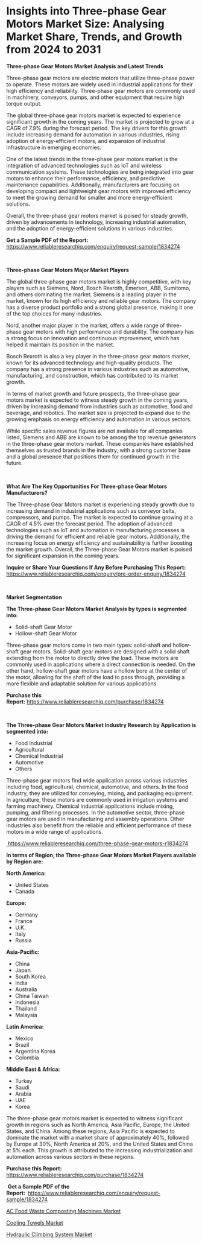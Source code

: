 <p><h1>Insights into Three-phase Gear Motors Market Size: Analysing Market Share, Trends, and Growth from 2024 to 2031</h1></p><p><strong>Three-phase Gear Motors Market Analysis and Latest Trends</strong></p>
<p><p>Three-phase gear motors are electric motors that utilize three-phase power to operate. These motors are widely used in industrial applications for their high efficiency and reliability. Three-phase gear motors are commonly used in machinery, conveyors, pumps, and other equipment that require high torque output.</p><p>The global three-phase gear motors market is expected to experience significant growth in the coming years. The market is projected to grow at a CAGR of 7.9% during the forecast period. The key drivers for this growth include increasing demand for automation in various industries, rising adoption of energy-efficient motors, and expansion of industrial infrastructure in emerging economies.</p><p>One of the latest trends in the three-phase gear motors market is the integration of advanced technologies such as IoT and wireless communication systems. These technologies are being integrated into gear motors to enhance their performance, efficiency, and predictive maintenance capabilities. Additionally, manufacturers are focusing on developing compact and lightweight gear motors with improved efficiency to meet the growing demand for smaller and more energy-efficient solutions.</p><p>Overall, the three-phase gear motors market is poised for steady growth, driven by advancements in technology, increasing industrial automation, and the adoption of energy-efficient solutions in various industries.</p></p>
<p><strong>Get a Sample PDF of the Report:&nbsp;</strong> <a href="https://www.reliableresearchiq.com/enquiry/request-sample/1834274">https://www.reliableresearchiq.com/enquiry/request-sample/1834274</a></p>
<p>&nbsp;</p>
<p><strong>Three-phase Gear Motors Major Market Players</strong></p>
<p><p>The global three-phase gear motors market is highly competitive, with key players such as Siemens, Nord, Bosch Rexroth, Emerson, ABB, Sumitomo, and others dominating the market. Siemens is a leading player in the market, known for its high efficiency and reliable gear motors. The company has a diverse product portfolio and a strong global presence, making it one of the top choices for many industries.</p><p>Nord, another major player in the market, offers a wide range of three-phase gear motors with high performance and durability. The company has a strong focus on innovation and continuous improvement, which has helped it maintain its position in the market.</p><p>Bosch Rexroth is also a key player in the three-phase gear motors market, known for its advanced technology and high-quality products. The company has a strong presence in various industries such as automotive, manufacturing, and construction, which has contributed to its market growth.</p><p>In terms of market growth and future prospects, the three-phase gear motors market is expected to witness steady growth in the coming years, driven by increasing demand from industries such as automotive, food and beverage, and robotics. The market size is projected to expand due to the growing emphasis on energy efficiency and automation in various sectors.</p><p>While specific sales revenue figures are not available for all companies listed, Siemens and ABB are known to be among the top revenue generators in the three-phase gear motors market. These companies have established themselves as trusted brands in the industry, with a strong customer base and a global presence that positions them for continued growth in the future.</p></p>
<p>&nbsp;</p>
<p><strong>What Are The Key Opportunities For Three-phase Gear Motors Manufacturers?</strong></p>
<p><p>The Three-phase Gear Motors market is experiencing steady growth due to increasing demand in industrial applications such as conveyor belts, compressors, and pumps. The market is expected to continue growing at a CAGR of 4.5% over the forecast period. The adoption of advanced technologies such as IoT and automation in manufacturing processes is driving the demand for efficient and reliable gear motors. Additionally, the increasing focus on energy efficiency and sustainability is further boosting the market growth. Overall, the Three-phase Gear Motors market is poised for significant expansion in the coming years.</p></p>
<p><strong>Inquire or Share Your Questions If Any Before Purchasing This Report:</strong> <a href="https://www.reliableresearchiq.com/enquiry/pre-order-enquiry/1834274">https://www.reliableresearchiq.com/enquiry/pre-order-enquiry/1834274</a></p>
<p>&nbsp;</p>
<p><strong>Market Segmentation</strong></p>
<p><strong>The Three-phase Gear Motors Market Analysis by types is segmented into:</strong></p>
<p><ul><li>Solid-shaft Gear Motor</li><li>Hollow-shaft Gear Motor</li></ul></p>
<p><p>Three-phase gear motors come in two main types: solid-shaft and hollow-shaft gear motors. Solid-shaft gear motors are designed with a solid shaft extending from the motor to directly drive the load. These motors are commonly used in applications where a direct connection is needed. On the other hand, hollow-shaft gear motors have a hollow bore at the center of the motor, allowing for the shaft of the load to pass through, providing a more flexible and adaptable solution for various applications.</p></p>
<p><strong>Purchase this Report:&nbsp;</strong><a href="https://www.reliableresearchiq.com/purchase/1834274">https://www.reliableresearchiq.com/purchase/1834274</a></p>
<p>&nbsp;</p>
<p><strong>The Three-phase Gear Motors Market Industry Research by Application is segmented into:</strong></p>
<p><ul><li>Food Industrial</li><li>Agricultural</li><li>Chemical Industrial</li><li>Automotive</li><li>Others</li></ul></p>
<p><p>Three-phase gear motors find wide application across various industries including food, agricultural, chemical, automotive, and others. In the food industry, they are utilized for conveying, mixing, and packaging equipment. In agriculture, these motors are commonly used in irrigation systems and farming machinery. Chemical industrial applications include mixing, pumping, and filtering processes. In the automotive sector, three-phase gear motors are used in manufacturing and assembly operations. Other industries also benefit from the reliable and efficient performance of these motors in a wide range of applications.</p></p>
<p><a href="https://www.reliableresearchiq.com/three-phase-gear-motors-r1834274">&nbsp;https://www.reliableresearchiq.com/three-phase-gear-motors-r1834274</a></p>
<p><strong>In terms of Region, the Three-phase Gear Motors Market Players available by Region are:</strong></p>
<p>
    <p> <strong> North America: </strong>
        <ul>
            <li>United States</li>
            <li>Canada</li>
        </ul>
        </p> 
    <p> <strong> Europe: </strong>
        <ul>
            <li>Germany</li>
            <li>France</li>
            <li>U.K.</li>
            <li>Italy</li>
            <li>Russia</li>
        </ul>
        </p> 
    <p> <strong> Asia-Pacific: </strong>
        <ul>
            <li>China</li>
            <li>Japan</li>
            <li>South Korea</li>
            <li>India</li>
            <li>Australia</li>
            <li>China Taiwan</li>
            <li>Indonesia</li>
            <li>Thailand</li>
            <li>Malaysia</li>
        </ul>
        </p> 
    <p> <strong> Latin America: </strong>
        <ul>
            <li>Mexico</li>
            <li>Brazil</li>
            <li>Argentina Korea</li>
            <li>Colombia</li>
        </ul>
        </p> 
    <p> <strong> Middle East & Africa: </strong>
        <ul>
            <li>Turkey</li>
            <li>Saudi</li>
            <li>Arabia</li>
            <li>UAE</li>
            <li>Korea</li>
        </ul>
    </p>
    </p>
<p><p>The three-phase gear motors market is expected to witness significant growth in regions such as North America, Asia Pacific, Europe, the United States, and China. Among these regions, Asia Pacific is expected to dominate the market with a market share of approximately 40%, followed by Europe at 30%, North America at 20%, and the United States and China at 5% each. This growth is attributed to the increasing industrialization and automation across various sectors in these regions.</p></p>
<p><strong>Purchase this Report: </strong><a href="https://www.reliableresearchiq.com/purchase/1834274">https://www.reliableresearchiq.com/purchase/1834274</a></p>
<p>&nbsp;<strong>Get a Sample PDF of the Report:&nbsp;&nbsp;</strong><a href="https://www.reliableresearchiq.com/enquiry/request-sample/1834274">https://www.reliableresearchiq.com/enquiry/request-sample/1834274</a></p>
<p><strong></strong></p>
<p><p><a href="https://github.com/Valeridd446677/Market-Research-Report-List-2/blob/main/ac-food-waste-composting-machines-market.md">AC Food Waste Composting Machines Market</a></p><p><a href="https://medium.com/@sura.dutkadut/cooling-towels-market-global-market-insights-and-sales-trends-2024-to-2031-6d6ab3f949dd">Cooling Towels Market</a></p><p><a href="https://github.com/bushilahore52/Market-Research-Report-List-1/blob/main/hydraulic-climbing-system-market.md">Hydraulic Climbing System Market</a></p></p>